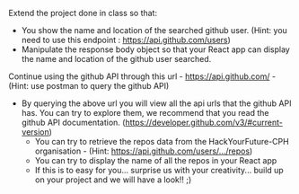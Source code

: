 Extend the project done in class so that:

- You show the name and location of the searched github user. (Hint: you need to use this endpoint : https://api.github.com/users)
- Manipulate the response body object so that your React app can display the name and location of the github user searched.


Continue using the github API through this url - https://api.github.com/ - (Hint: use postman to query the github API)

- By querying the above url you will view all the api urls that the github API has. You can try to explore them, we recommend that you read the github API documentation. (https://developer.github.com/v3/#current-version)
    - You can try to retrieve the repos data from the HackYourFuture-CPH organisation - (Hint: https://api.github.com/users/.../repos)
    - You can try to display the name of all the repos in your React app
    - If this is to easy for you... surprise us with your creativity... build up on your project and we will have a look!! ;)
